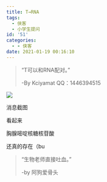 ```yaml
---
title: T→RNA
tags:
  - 侠客
  - 小学生提问
id: '51'
categories:
  - - 侠客
date: 2021-01-19 00:16:10
---
```


> “T可以和RNA配对。”
> 
> \-By Kciyamat QQ：1446394515

![](http://watchlezi.tk/wp-content/uploads/2021/01/484162c7fed090a98724095011937521079.jpg)

消息截图

看起来

胸腺嘧啶核糖核苷酸

还真的存在（bu

> “生物老师直接吐血。”
> 
> \-by 阿狗爱骨头